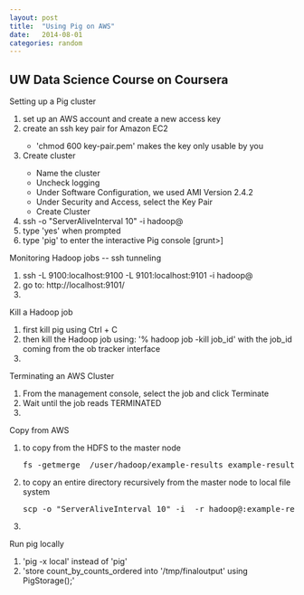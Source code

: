 ```yaml
---
layout: post
title:  "Using Pig on AWS"
date:   2014-08-01
categories: random
---
```


<h2>UW Data Science Course on Coursera</h2>

<p>Setting up a Pig cluster</p>

<ol>
	<li>set up an AWS account and create a new access key</li>
	<li>create an ssh key pair for Amazon EC2</li>
		<ul>
			<li>'chmod 600 key-pair.pem' makes the key only usable by you
		</ul>
	<li>Create cluster</li>
		<ul>
			<li>Name the cluster</li>
			<li>Uncheck logging</li>
			<li>Under Software Configuration, we used AMI Version 2.4.2</li>
			<li>Under Security and Access, select the Key Pair</li>
			<li>Create Cluster</li>
		</ul>
	<li>ssh -o "ServerAliveInterval 10" -i </path/to/saved/keypair/file.pem> hadoop@<master.public-dns-name.amazonaws.com> </li>
	<li>type 'yes' when prompted</li>
	<li>type 'pig' to enter the interactive Pig console [grunt>]</li>
</ol>

<p>Monitoring Hadoop jobs -- ssh tunneling</p>
<ol>
	<li>ssh -L 9100:localhost:9100 -L 9101:localhost:9101  -i </path/to/saved/keypair/file.pem> hadoop@<master.public-dns-name.amazonaws.com></li>
	<li>go to: http://localhost:9101/</li>
	<li></li>
</ol>

<p>Kill a Hadoop job</p>
<ol>
	<li>first kill pig using Ctrl + C</li>
	<li>then kill the Hadoop job using: '% hadoop job -kill job_id' with the job_id coming from the ob tracker interface</li>
	<li></li>
</ol>

<p>Terminating an AWS Cluster</p>
<ol>
	<li>From the management console, select the job and click Terminate</li>
	<li>Wait until the job reads TERMINATED</li>
	<li></li>
</ol>

<p>Copy from AWS</p>
<ol>
	<li>to copy from the HDFS to the master node<pre>fs -getmerge  /user/hadoop/example-results example-results</pre></li>
	<li>to copy an entire directory recursively from the master node to local file system <pre>scp -o "ServerAliveInterval 10" -i </path/to/saved/keypair/file.pem> -r hadoop@<master.public-dns-name.amazonaws.com>:example-results .</pre></li>
	<li></li>
</ol>

<p>Run pig locally</p>
<ol>
	<li>'pig -x local' instead of 'pig'</li>
	<li>'store count_by_counts_ordered into '/tmp/finaloutput' using PigStorage();'</li>
</ol>
